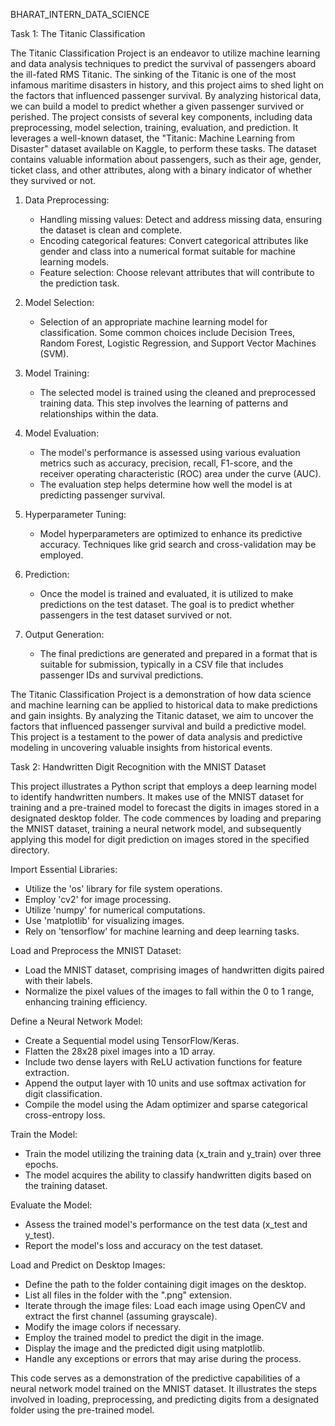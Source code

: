 BHARAT_INTERN_DATA_SCIENCE

Task 1: The Titanic Classification

The Titanic Classification Project is an endeavor to utilize machine learning and data analysis techniques to predict the survival of passengers aboard the ill-fated RMS Titanic. The sinking of the Titanic is one of the most infamous maritime disasters in history, and this project aims to shed light on the factors that influenced passenger survival. By analyzing historical data, we can build a model to predict whether a given passenger survived or perished.
The project consists of several key components, including data preprocessing, model selection, training, evaluation, and prediction. It leverages a well-known dataset, the "Titanic: Machine Learning from Disaster" dataset available on Kaggle, to perform these tasks. The dataset contains valuable information about passengers, such as their age, gender, ticket class, and other attributes, along with a binary indicator of whether they survived or not.

1. Data Preprocessing:
   - Handling missing values: Detect and address missing data, ensuring the dataset is clean and complete.
   - Encoding categorical features: Convert categorical attributes like gender and class into a numerical format suitable for machine learning models.
   - Feature selection: Choose relevant attributes that will contribute to the prediction task.

2. Model Selection:
   - Selection of an appropriate machine learning model for classification. Some common choices include Decision Trees, Random Forest, Logistic Regression, and Support Vector Machines (SVM).

3. Model Training:
   - The selected model is trained using the cleaned and preprocessed training data. This step involves the learning of patterns and relationships within the data.

4. Model Evaluation:
   - The model's performance is assessed using various evaluation metrics such as accuracy, precision, recall, F1-score, and the receiver operating characteristic (ROC) area under the curve (AUC).
   - The evaluation step helps determine how well the model is at predicting passenger survival.

5. Hyperparameter Tuning:
   - Model hyperparameters are optimized to enhance its predictive accuracy. Techniques like grid search and cross-validation may be employed.

6. Prediction:
   - Once the model is trained and evaluated, it is utilized to make predictions on the test dataset. The goal is to predict whether passengers in the test dataset survived or not.

7. Output Generation:
   - The final predictions are generated and prepared in a format that is suitable for submission, typically in a CSV file that includes passenger IDs and survival predictions.

The Titanic Classification Project is a demonstration of how data science and machine learning can be applied to historical data to make predictions and gain insights. By analyzing the Titanic dataset, we aim to uncover the factors that influenced passenger survival and build a predictive model. This project is a testament to the power of data analysis and predictive modeling in uncovering valuable insights from historical events.




Task 2: Handwritten Digit Recognition with the MNIST Dataset

This project illustrates a Python script that employs a deep learning model to identify handwritten numbers. It makes use of the MNIST dataset for training and a pre-trained model to forecast the digits in images stored in a designated desktop folder. The code commences by loading and preparing the MNIST dataset, training a neural network model, and subsequently applying this model for digit prediction on images stored in the specified directory.

Import Essential Libraries:

- Utilize the 'os' library for file system operations.
- Employ 'cv2' for image processing.
- Utilize 'numpy' for numerical computations.
- Use 'matplotlib' for visualizing images.
- Rely on 'tensorflow' for machine learning and deep learning tasks.

Load and Preprocess the MNIST Dataset:

- Load the MNIST dataset, comprising images of handwritten digits paired with their labels.
- Normalize the pixel values of the images to fall within the 0 to 1 range, enhancing training efficiency.

Define a Neural Network Model:

- Create a Sequential model using TensorFlow/Keras.
- Flatten the 28x28 pixel images into a 1D array.
- Include two dense layers with ReLU activation functions for feature extraction.
- Append the output layer with 10 units and use softmax activation for digit classification.
- Compile the model using the Adam optimizer and sparse categorical cross-entropy loss.

Train the Model:

- Train the model utilizing the training data (x_train and y_train) over three epochs.
- The model acquires the ability to classify handwritten digits based on the training dataset.

Evaluate the Model:

- Assess the trained model's performance on the test data (x_test and y_test).
- Report the model's loss and accuracy on the test dataset.

Load and Predict on Desktop Images:

- Define the path to the folder containing digit images on the desktop.
- List all files in the folder with the ".png" extension.
- Iterate through the image files: Load each image using OpenCV and extract the first channel (assuming grayscale).
- Modify the image colors if necessary.
- Employ the trained model to predict the digit in the image.
- Display the image and the predicted digit using matplotlib.
- Handle any exceptions or errors that may arise during the process.

This code serves as a demonstration of the predictive capabilities of a neural network model trained on the MNIST dataset. It illustrates the steps involved in loading, preprocessing, and predicting digits from a designated folder using the pre-trained model.
